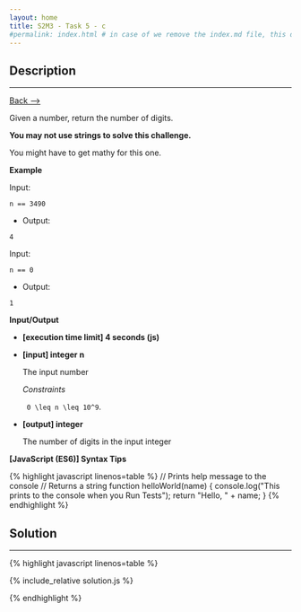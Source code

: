 ```yaml
---
layout: home
title: S2M3 - Task 5 - c
#permalink: index.html # in case of we remove the index.md file, this doc will be the index page
---
```


<div class="row">
<div class="columnStmt" markdown="1">

##  Description
------

[Back --> ](../README.md)

Given a number, return the number of digits.

**You may not use strings to solve this challenge.**

You might have to get mathy for this one.

**Example**

Input:

```
n == 3490
```

-   Output:

```
4
```

Input:

```
n == 0
```

-   Output:

```
1
```

**Input/Output**

* **[execution time limit] 4 seconds (js)**

* **[input] integer n**

    The input number

    *Constraints*
    
    <code type='math/tex'> 0 \leq n \leq 10^9</code>.    

* **[output] integer**

    The number of digits in the input integer

**[JavaScript (ES6)] Syntax Tips**

{% highlight javascript linenos=table %}
// Prints help message to the console
// Returns a string
function helloWorld(name) {
    console.log("This prints to the console when you Run Tests");
    return "Hello, " + name;
}
{% endhighlight %}

</div>
<div class="columnSol" markdown="1">

## Solution
------

{% highlight javascript linenos=table %}

{% include_relative solution.js %}

{% endhighlight %}

</div>
</div>